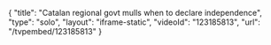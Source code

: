 {
    "title": "Catalan regional govt mulls when to declare independence",
    "type": "solo",
    "layout": "iframe-static",
    "videoId": "123185813",
    "url": "\/tvpembed\/123185813"
}